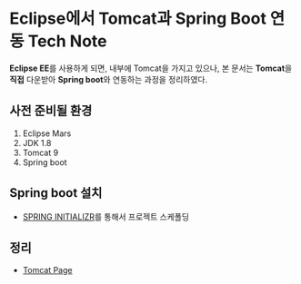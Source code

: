 Eclipse에서 Tomcat과 Spring Boot 연동 Tech Note
====
**Eclipse EE**를 사용하게 되면, 내부에 Tomcat을 가지고 있으나, 본 문서는 **Tomcat**을 **직접** 다운받아 **Spring boot**와 연동하는 과정을 정리하였다.

사전 준비될 환경
-----
1. Eclipse Mars
2. JDK 1.8
3. Tomcat 9
4. Spring boot

Spring boot 설치
-----
* [SPRING INITIALIZR](http://start.spring.io/)를 통해서 프로젝트 스케폴딩

정리
-----
* [Tomcat Page](http://tomcat.apache.org)